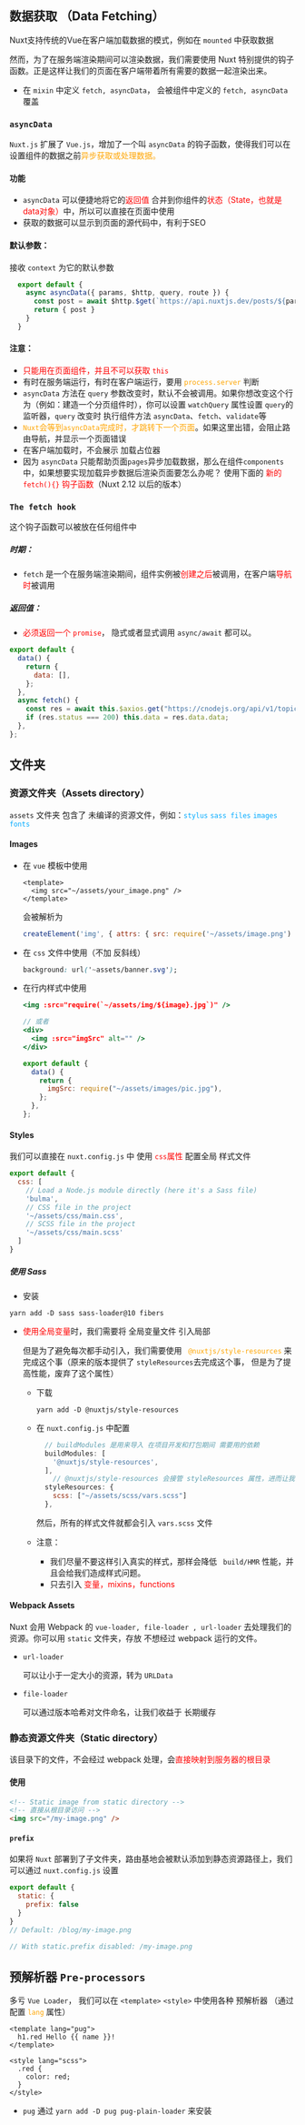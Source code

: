 ## 数据获取 （Data Fetching）

Nuxt支持传统的Vue在客户端加载数据的模式，例如在 `mounted` 中获取数据

然而，为了在服务端渲染期间可以渲染数据，我们需要使用 Nuxt 特别提供的钩子函数。正是这样让我们的页面在客户端带着所有需要的数据一起渲染出来。

* 在 `mixin` 中定义 `fetch, asyncData`， 会被组件中定义的 `fetch, asyncData` 覆盖

### `asyncData`

`Nuxt.js` 扩展了 `Vue.js`，增加了一个叫 `asyncData` 的钩子函数，使得我们可以在设置组件的数据之前<font color='orange'>异步获取或处理数据。</font>

#### 功能

* `asyncData` 可以便捷地将它的<font color='red'>返回值</font> 合并到你组件的<font color='red'>状态（State，也就是data对象）</font>中，所以可以直接在页面中使用
* 获取的数据可以显示到页面的源代码中，有利于SEO

#### 默认参数：

接收 `context` 为它的默认参数

```js
  export default {
    async asyncData({ params, $http, query, route }) {
      const post = await $http.$get(`https://api.nuxtjs.dev/posts/${params.id}`)
      return { post }
    }
  }
```

#### 注意：

* <font color='red'>只能用在页面组件，并且不可以获取 `this`</font>
* 有时在服务端运行，有时在客户端运行，要用 <font color='orange'>`process.server`</font> 判断
* `asyncData` 方法在 `query` 参数改变时，默认不会被调用。如果你想改变这个行为（例如：建造一个分页组件时），你可以设置 `watchQuery` 属性设置 `query`的监听器，`query` 改变时 执行组件方法 `asyncData`、`fetch`、`validate`等
* <font color='orange'>`Nuxt`会等到`asyncData`完成时，才跳转下一个页面</font>。如果这里出错，会阻止路由导航，并显示一个页面错误
* 在客户端加载时，不会展示 加载占位器
* 因为 `asyncData` 只能帮助页面`pages`异步加载数据，那么在组件`components`中，如果想要实现加载异步数据后渲染页面要怎么办呢？ 使用下面的 <font color='red'>新的`fetch(){}` 钩子函数</font>（Nuxt 2.12 以后的版本）



### `The fetch hook` 

这个钩子函数可以被放在任何组件中

##### 时期：

* `fetch` 是一个在服务端渲染期间，组件实例被<font color='red'>创建之后</font>被调用，在客户端<font color='red'>导航时</font>被调用

##### 返回值：

* <font color='red'>必须返回一个 `promise`</font>， 隐式或者显式调用 `async/await` 都可以。

```js
export default {
  data() {
    return {
      data: [],
    };
  },
  async fetch() {
    const res = await this.$axios.get("https://cnodejs.org/api/v1/topics");
    if (res.status === 200) this.data = res.data.data;
  },
};
```



## 文件夹

### 资源文件夹（Assets directory）

`assets` 文件夹 包含了 未编译的资源文件，例如：<font color='#0af'>`stylus` `sass files` `images` `fonts`</font>

#### Images

* 在 `vue` 模板中使用

  ```vue
  <template>
    <img src="~/assets/your_image.png" />
  </template>
  ```

  会被解析为

  ```js
  createElement('img', { attrs: { src: require('~/assets/image.png') } })
  ```

* 在 `css` 文件中使用（不加 反斜线）

  ```css
  background: url('~assets/banner.svg');
  ```

* 在行内样式中使用

  ```jsx
  <img :src="require(`~/assets/img/${image}.jpg`)" />
  
  // 或者
  <div>
    <img :src="imgSrc" alt="" />
  </div>
  
  export default {
    data() {
      return {
        imgSrc: require("~/assets/images/pic.jpg"),
      };
    },
  };
  ```



#### Styles

我们可以直接在 `nuxt.config.js` 中 使用 <font color='red'> `css`属性</font> 配置全局 样式文件

```js
export default {
  css: [
    // Load a Node.js module directly (here it's a Sass file)
    'bulma',
    // CSS file in the project
    '~/assets/css/main.css',
    // SCSS file in the project
    '~/assets/css/main.scss'
  ]
}
```

##### 使用 Sass

* 安装

```shell
yarn add -D sass sass-loader@10 fibers
```

* <font color='red'>使用全局变量</font>时，我们需要将 全局变量文件 引入局部

  但是为了避免每次都手动引入，我们需要使用<font color='orange'> ` @nuxtjs/style-resources` </font> 来完成这个事（原来的版本提供了  `styleResources`去完成这个事， 但是为了提高性能，废弃了这个属性）

  * 下载

    ```shell
    yarn add -D @nuxtjs/style-resources
    ```

  * 在 `nuxt.config.js` 中配置

    ```js
      // buildModules 是用来导入 在项目开发和打包期间 需要用的依赖
      buildModules: [
        '@nuxtjs/style-resources',
      ],
    	// @nuxtjs/style-resources 会接管 styleResources 属性，进而让我们进行设置
      styleResources: {
        scss: ["~/assets/scss/vars.scss"]
      },
    ```

    然后，所有的样式文件就都会引入 `vars.scss` 文件

  * 注意：
    * 我们尽量不要这样引入真实的样式，那样会降低 ` build/HMR` 性能，并且会给我们造成样式问题。
    * 只去引入 <font color='red'>变量，mixins，functions</font>



#### Webpack Assets

Nuxt 会用 Webpack 的 ` vue-loader, file-loader , url-loader ` 去处理我们的资源。你可以用 `static` 文件夹，存放 不想经过 webpack 运行的文件。

* `url-loader`

  可以让小于一定大小的资源，转为 `URLData`

* `file-loader`

  可以通过版本哈希对文件命名，让我们收益于 长期缓存



### 静态资源文件夹（Static directory）

该目录下的文件，不会经过 webpack 处理，会<font color='red'>直接映射到服务器的根目录</font>

#### 使用

```html
<!-- Static image from static directory -->
<!-- 直接从根目录访问 -->
<img src="/my-image.png" />
```

#### `prefix`

如果将 `Nuxt` 部署到了子文件夹，路由基地会被默认添加到静态资源路径上，我们可以通过 `nuxt.config.js` 设置

```js
export default {
  static: {
    prefix: false
  }
}
// Default: /blog/my-image.png

// With static.prefix disabled: /my-image.png
```



## 预解析器 `Pre-processors`

多亏 `Vue Loader`， 我们可以在 `<template>` `<style>` 中使用各种 预解析器 （通过配置 <font color='orange'>`lang` </font>属性）

```vue
<template lang="pug">
  h1.red Hello {{ name }}!
</template>

<style lang="scss">
  .red {
    color: red;
  }
</style>
```

* `pug` 通过 `yarn add -D pug pug-plain-loader` 来安装
















